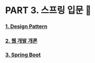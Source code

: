 # PART 3. 스프링 입문 👶

### [1. Design Pattern][designpatternlink]

[designpatternlink]: https://github.com/kimhyeyun/JAVASPRING-WEB/tree/main/JavaSpring/스프링입문/design

### [2. 웹 개발 개론][logiclink]

[logiclink]: https://github.com/kimhyeyun/JAVASPRING-WEB/tree/main/JavaSpring/스프링입문/웹개발개론

### [3. Spring Boot][springlink]

[springlink]: https://github.com/kimhyeyun/JAVASPRING-WEB/tree/main/JavaSpring/스프링입문/SpringBoot


